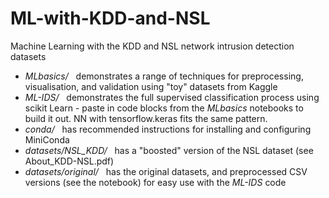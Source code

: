 # ML-with-KDD-and-NSL
Machine Learning with the KDD and NSL network intrusion detection datasets
<ul>
<li> <i>MLbasics/</i>&nbsp;&nbsp;&nbsp;demonstrates a range of techniques for preprocessing, visualisation, and validation using &quot;toy&quot; datasets from Kaggle
<li> <i>ML-IDS/</i>&nbsp;&nbsp;&nbsp;demonstrates the full supervised classification process using scikit Learn - paste in code blocks from the <i>MLbasics</i> notebooks to build it out. NN with tensorflow.keras fits the same pattern.
<li> <i>conda/</i>&nbsp;&nbsp;&nbsp;has recommended instructions for installing and configuring MiniConda
<li> <i>datasets/NSL_KDD/</i>&nbsp;&nbsp;&nbsp;has a "boosted" version of the NSL dataset (see About_KDD-NSL.pdf) 
<li> <i>datasets/original/</i>&nbsp;&nbsp;&nbsp;has the original datasets, and preprocessed CSV versions (see the notebook) for easy use with the <i>ML-IDS</i> code
</ul>
